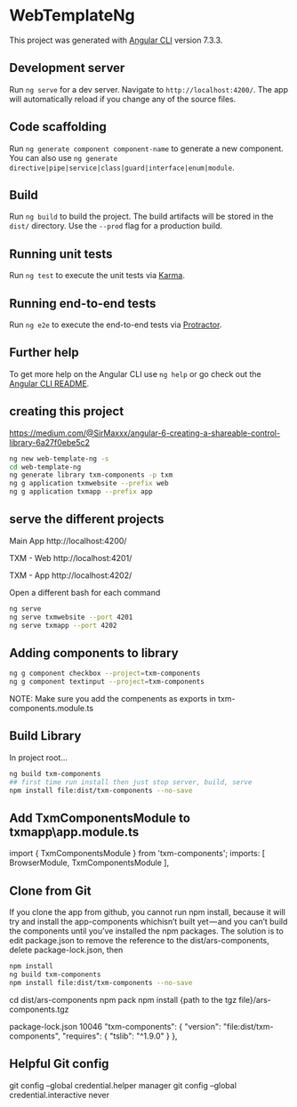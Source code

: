 # WebTemplateNg

This project was generated with [Angular CLI](https://github.com/angular/angular-cli) version 7.3.3.

## Development server

Run `ng serve` for a dev server. Navigate to `http://localhost:4200/`. The app will automatically reload if you change any of the source files.

## Code scaffolding

Run `ng generate component component-name` to generate a new component. You can also use `ng generate directive|pipe|service|class|guard|interface|enum|module`.

## Build

Run `ng build` to build the project. The build artifacts will be stored in the `dist/` directory. Use the `--prod` flag for a production build.

## Running unit tests

Run `ng test` to execute the unit tests via [Karma](https://karma-runner.github.io).

## Running end-to-end tests

Run `ng e2e` to execute the end-to-end tests via [Protractor](http://www.protractortest.org/).

## Further help

To get more help on the Angular CLI use `ng help` or go check out the [Angular CLI README](https://github.com/angular/angular-cli/blob/master/README.md).

## creating this project

https://medium.com/@SirMaxxx/angular-6-creating-a-shareable-control-library-6a27f0ebe5c2

```bash
ng new web-template-ng -s
cd web-template-ng
ng generate library txm-components -p txm
ng g application txmwebsite --prefix web
ng g application txmapp --prefix app
```
## serve the different projects

Main App
http://localhost:4200/

TXM - Web
http://localhost:4201/

TXM - App
http://localhost:4202/

Open a different bash for each command
```bash
ng serve
ng serve txmwebsite --port 4201
ng serve txmapp --port 4202
```
## Adding components to library

```bash
ng g component checkbox --project=txm-components
ng g component textinput --project=txm-components
```

NOTE: Make sure you add the compenents as exports in txm-components.module.ts

## Build Library

In project root...
```bash
ng build txm-components
## first time run install then just stop server, build, serve
npm install file:dist/txm-components --no-save
```
## Add TxmComponentsModule to txmapp\app.module.ts
import { TxmComponentsModule } from 'txm-components';
  imports: [
    BrowserModule,
    TxmComponentsModule
  ],


## Clone from Git

If you clone the app from github, you cannot run npm install, because it will try and install the app-components whichisn’t built yet — and you can’t build the components until you’ve installed the npm packages.
The solution is to edit package.json to remove the reference to the dist/ars-components, delete package-lock.json, then

```bash
npm install
ng build txm-components
npm install file:dist/txm-components --no-save
```

cd dist/ars-components
npm pack
npm install {path to the tgz file}/ars-components.tgz

package-lock.json 10046
    "txm-components": {
      "version": "file:dist/txm-components",
      "requires": {
        "tslib": "^1.9.0"
      }
    },
    
## Helpful Git config

git config –global credential.helper manager
git config –global credential.interactive never
